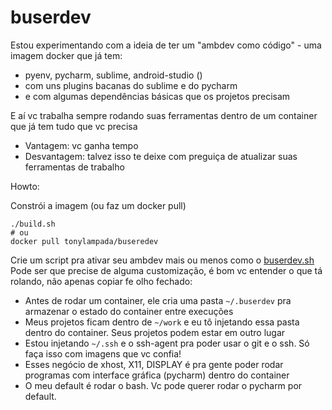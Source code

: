# buserdev

Estou experimentando com a ideia de ter um "ambdev como código" - uma imagem docker que já tem:
* pyenv, pycharm, sublime, android-studio ()
* com uns plugins bacanas do sublime e do pycharm
* e com algumas dependências básicas que os projetos precisam

E aí vc trabalha sempre rodando suas ferramentas dentro de um container que já tem tudo que vc precisa
* Vantagem: vc ganha tempo
* Desvantagem: talvez isso te deixe com preguiça de atualizar suas ferramentas de trabalho

Howto:

Constrói a imagem (ou faz um docker pull)

```
./build.sh
# ou
docker pull tonylampada/buseredev
```

Crie um script pra ativar seu ambdev mais ou menos como o [buserdev.sh](buserdev.sh)
Pode ser que precise de alguma customização, é bom vc entender o que tá rolando, não apenas copiar fe olho fechado:

* Antes de rodar um container, ele cria uma pasta `~/.buserdev` pra armazenar o estado do container entre execuções
* Meus projetos ficam dentro de `~/work` e eu tô injetando essa pasta dentro do container. Seus projetos podem estar em outro lugar
* Estou injetando `~/.ssh` e o ssh-agent pra poder usar o git e o ssh. Só faça isso com imagens que vc confia!
* Esses negócio de xhost, X11, DISPLAY é pra gente poder rodar programas com interface gráfica (pycharm) dentro do container
* O meu default é rodar o bash. Vc pode querer rodar o pycharm por default.

